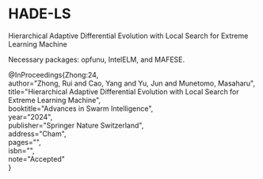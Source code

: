 # HADE-LS
Hierarchical Adaptive Differential Evolution with Local Search for Extreme Learning Machine

Necessary packages: opfunu, IntelELM, and MAFESE.

@InProceedings{Zhong:24,  
author="Zhong, Rui and Cao, Yang and Yu, Jun and Munetomo, Masaharu",  
title="Hierarchical Adaptive Differential Evolution with Local Search for Extreme Learning Machine",  
booktitle="Advances in Swarm Intelligence",  
year="2024",  
publisher="Springer Nature Switzerland",  
address="Cham",  
pages="",  
isbn="",  
note="Accepted"  
}

